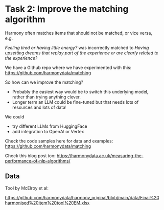 # Task 2: Improve the matching algorithm

Harmony often matches items that should not be matched, or vice versa, e.g.

*Feeling tired or having little energy?* was incorrectly matched to *Having upsetting dreams that replay part of the experience or are clearly related to the experience?*

We have a Github repo where we have experimented with this: https://github.com/harmonydata/matching 

So how can we improve the matching? 

* Probably the easiest way would be to switch this underlying model, rather than trying anything clever.
* Longer term an LLM could be fine-tuned but that needs lots of resources and lots of data!

We could

* try different LLMs from HuggingFace
* add integration to OpenAI or Vertex

Check the code samples here for data and examples: https://github.com/harmonydata/matching 

Check this blog post too: https://harmonydata.ac.uk/measuring-the-performance-of-nlp-algorithms/

## Data

Tool by McElroy et al:

https://github.com/harmonydata/harmony_original/blob/main/data/Final%20harmonised%20item%20tool%20EM.xlsx

